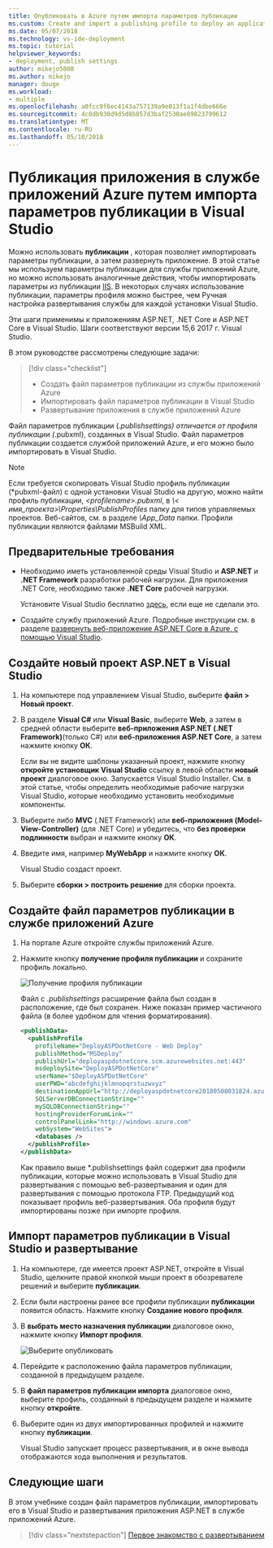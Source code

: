 ```yaml
---
title: Опубликовать в Azure путем импорта параметров публикации
ms.custom: Create and import a publishing profile to deploy an application from Visual Studio to Azure App Service
ms.date: 05/07/2018
ms.technology: vs-ide-deployment
ms.topic: tutorial
helpviewer_keywords:
- deployment, publish settings
author: mikejo5000
ms.author: mikejo
manager: douge
ms.workload:
- multiple
ms.openlocfilehash: a0fcc9f6ec4143a757139a9e013f1a1f4dbe666e
ms.sourcegitcommit: 4c0db930d9d5d8b857d3baf2530ae89823799612
ms.translationtype: MT
ms.contentlocale: ru-RU
ms.lasthandoff: 05/10/2018
---
```

# <a name="publish-an-application-to-azure-app-service-by-importing-publish-settings-in-visual-studio"></a>Публикация приложения в службе приложений Azure путем импорта параметров публикации в Visual Studio

Можно использовать **публикации** , которая позволяет импортировать параметры публикации, а затем развернуть приложение. В этой статье мы используем параметры публикации для службы приложений Azure, но можно использовать аналогичные действия, чтобы импортировать параметры из публикации [IIS](../deployment/tutorial-import-publish-settings-iis.md). В некоторых случаях использование публикации, параметры профиля можно быстрее, чем Ручная настройка развертывания службы для каждой установки Visual Studio.

Эти шаги применимы к приложениям ASP.NET, .NET Core и ASP.NET Core в Visual Studio. Шаги соответствуют версии 15,6 2017 г. Visual Studio.

В этом руководстве рассмотрены следующие задачи:

> [!div class="checklist"]
> * Создать файл параметров публикации из службы приложений Azure
> * Импортировать файл параметров публикации в Visual Studio
> * Развертывание приложения в службе приложений Azure

Файл параметров публикации (*.publishsettings) отличается от профиля публикации (*.pubxml), созданных в Visual Studio. Файл параметров публикации создается службой приложений Azure, и его можно было импортировать в Visual Studio.

> [!NOTE]
> Если требуется скопировать Visual Studio профиль публикации (\*pubxml-файл) с одной установки Visual Studio на другую, можно найти профиль публикации,  *\<profilename\>.pubxml*, в  *\\< имя_проекта\>\Properties\PublishProfiles* папку для типов управляемых проектов. Веб-сайтов, см. в разделе *\App_Data* папки. Профили публикации являются файлами MSBuild XML.

## <a name="prerequisites"></a>Предварительные требования

* Необходимо иметь установленной среды Visual Studio и **ASP.NET** и **.NET Framework** разработки рабочей нагрузки. Для приложения .NET Core, необходимо также **.NET Core** рабочей нагрузки.

    Установите Visual Studio бесплатно [здесь](http://www.visualstudio.com), если еще не сделали это.

* Создайте службу приложений Azure. Подробные инструкции см. в разделе [развернуть веб-приложение ASP.NET Core в Azure, с помощью Visual Studio](/aspnet/core/tutorials/publish-to-azure-webapp-using-vs). 

## <a name="create-a-new-aspnet-project-in-visual-studio"></a>Создайте новый проект ASP.NET в Visual Studio

1. На компьютере под управлением Visual Studio, выберите **файл > Новый проект**.

1. В разделе **Visual C#** или **Visual Basic**, выберите **Web**, а затем в средней области выберите **веб-приложения ASP.NET (.NET Framework)**(только C#) или **веб-приложения ASP.NET Core**, а затем нажмите кнопку **ОК**.

    Если вы не видите шаблоны указанный проект, нажмите кнопку **откройте установщик Visual Studio** ссылку в левой области **новый проект** диалоговое окно. Запускается Visual Studio Installer. См. в этой статье, чтобы определить необходимые рабочие нагрузки Visual Studio, которые необходимо установить необходимые компоненты.

1. Выберите либо **MVC** (.NET Framework) или **веб-приложения (Model-View-Controller)** (для .NET Core) и убедитесь, что **без проверки подлинности** выбран и нажмите кнопку **ОК**.

1. Введите имя, например **MyWebApp** и нажмите кнопку **ОК**.

    Visual Studio создаст проект.

1. Выберите **сборки > построить решение** для сборки проекта.

## <a name="create-the-publish-settings-file-in-azure-app-service"></a>Создайте файл параметров публикации в службе приложений Azure

1. На портале Azure откройте службы приложений Azure.

1. Нажмите кнопку **получение профиля публикации** и сохраните профиль локально.

    ![Получение профиля публикации](../deployment/media/tutorial-azure-app-service-get-publish-profile.png)

    Файл с *.publishsettings* расширение файла был создан в расположение, где был сохранен. Ниже показан пример частичного файла (в более удобном для чтения форматирования).

    ```xml
    <publishData>
      <publishProfile
        profileName="DeployASPDotNetCore - Web Deploy"
        publishMethod="MSDeploy"
        publishUrl="deployaspdotnetcore.scm.azurewebsites.net:443"
        msdeploySite="DeployASPDotNetCore"
        userName="$DeployASPDotNetCore"
        userPWD="abcdefghijklmnopqrstuzwxyz"
        destinationAppUrl="http://deployaspdotnetcore20180508031824.azurewebsites.net"
        SQLServerDBConnectionString=""
        mySQLDBConnectionString=""
        hostingProviderForumLink=""
        controlPanelLink="http://windows.azure.com"
        webSystem="WebSites">
        <databases />
      </publishProfile>
    </publishData>
    ```
    Как правило выше *.publishsettings файл содержит два профили публикации, которые можно использовать в Visual Studio для развертывания с помощью веб-развертывания и один для развертывания с помощью протокола FTP. Предыдущий код показывает профиль веб-развертывания. Оба профиля будут импортированы позже при импорте профиля.

## <a name="import-the-publish-settings-in-visual-studio-and-deploy"></a>Импорт параметров публикации в Visual Studio и развертывание

1. На компьютере, где имеется проект ASP.NET, откройте в Visual Studio, щелкните правой кнопкой мыши проект в обозревателе решений и выберите **публикации**.

1. Если были настроены ранее все профили публикации **публикации** появится область. Нажмите кнопку **Создание нового профиля**.

1. В **выбрать место назначения публикации** диалоговое окно, нажмите кнопку **Импорт профиля**.

    ![Выберите опубликовать](../deployment/media/tutorial-publish-tool-import-profile.png)

1. Перейдите к расположению файла параметров публикации, созданной в предыдущем разделе.

1. В **файл параметров публикации импорта** диалоговое окно, выберите профиль, созданный в предыдущем разделе и нажмите кнопку **откройте**.

1. Выберите один из двух импортированных профилей и нажмите кнопку **публикации**.

    Visual Studio запускает процесс развертывания, и в окне вывода отображаются хода выполнения и результатов.

## <a name="next-steps"></a>Следующие шаги

В этом учебнике создан файл параметров публикации, импортировать его в Visual Studio и развертывания приложения ASP.NET в службе приложений Azure.

> [!div class="nextstepaction"]
> [Первое знакомство с развертыванием](../deployment/deploying-applications-services-and-components.md)

